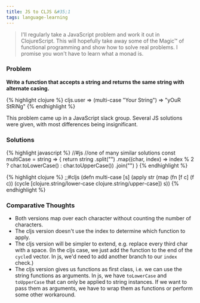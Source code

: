 ```yaml
---
title: JS to CLJS &#35;1
tags: language-learning
---
```


> I'll regularly take a JavaScript problem and work it out in ClojureScript. This will hopefully take away some of the Magic&#8482; of functional programming and show how to solve real problems. I promise you won't have to learn what a monad is.

### Problem

**Write a function that accepts a string and returns the same string with alternate casing.**

{% highlight clojure %}
cljs.user => (multi-case "Your String")
=> "yOuR StRiNg"
{% endhighlight %}

This problem came up in a JavaScript slack group. Several JS solutions were given, with most differences being insignificant.

### Solutions

{% highlight javascript %}
//#js
//one of many similar solutions
const multiCase = string => {
  return string
    .split("")
    .map((char, index) => index % 2 ? char.toLowerCase() : char.toUpperCase())
    .join("")
}
{% endhighlight %}

{% highlight clojure %}
;;#cljs
(defn multi-case [s]
  (apply str
   (map (fn [f c]
         (f c))
        (cycle [clojure.string/lower-case
                clojure.string/upper-case])
        s))
{% endhighlight %}

### Comparative Thoughts

* Both versions map over each character without counting the number of characters.
* The cljs version doesn't use the index to determine which function to apply.
* The cljs version will be simpler to extend, e.g. replace every third char with a space. (In the cljs case, we just add the function to the end of the `cycle`d vector. In js, we'd need to add another branch to our `index` check.)
* The cljs version gives us functions as first class, i.e. we can use the string functions as arguments. In js, we have `toLowerCase` and `toUpperCase` that can only be applied to string instances. If we want to pass them as arguments, we have to wrap them as functions or perform some other workaround.

